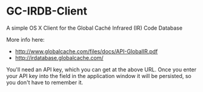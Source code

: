 GC-IRDB-Client
==============

A simple OS X Client for the Global Caché Infrared (IR) Code Database

More info here:
 * http://www.globalcache.com/files/docs/API-GlobalIR.pdf
 * http://irdatabase.globalcache.com/

You'll need an API key, which you can get at the above URL.  Once you enter your API key into the field in the application window it will be persisted, so you don't have to remember it.

